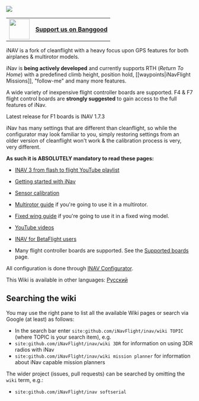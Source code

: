 ![](http://static.rcgroups.net/forums/attachments/6/1/0/3/7/6/a9088858-102-inav.png)

<table>
  <tbody>
    <tr>
      <td><a href="https://inavflight.com/shop/u/bg"><img src="https://lh3.googleusercontent.com/TiHXyUiZ2COk7OmceBgo1qeRN2APAjWL5qUydGc-U3LqkJb3n13EhYEJ8Dpz_IACNHU" width="55"></a></td>
      <td><a href="https://inavflight.com/shop/u/bg"><b>Support us on Banggood<b></a></td>
    </tr>
  </tbody>
</table>


iNAV is a fork of cleanflight with a heavy focus upon GPS features for both airplanes & multirotor models.

iNav is **being actively developed** and currently supports RTH (_Return To Home_) with a predefined climb height, position hold, [[waypoints|iNavFlight Missions]], "follow-me" and many more features. 

A wide variety of inexpensive flight controller boards are supported.  F4 & F7 flight control boards are **strongly suggested** to gain access to the full features of iNav.

Latest release for F1 boards is INAV 1.7.3

iNav has many settings that are different than cleanflight, so while the configurator may look familiar to you, simply restoring settings from an older version of cleanflight won't work & the calibration process is very, very different.

**As such it is ABSOLUTELY mandatory to read these pages:**

- [INAV 3 from flash to flight YouTube playlist](https://youtube.com/playlist?list=PLOUQ8o2_nCLkfcKsWobDLtBNIBzwlwRC8)

- [Getting started with iNav](https://github.com/iNavFlight/inav/wiki/Getting-started-with-iNav)

- [Sensor calibration](https://github.com/iNavFlight/inav/wiki/Sensor-calibration)

- [Multirotor guide](https://github.com/iNavFlight/inav/wiki/Multirotor-guide) if you're going to use it in a multirotor.

- [Fixed wing guide](https://github.com/iNavFlight/inav/wiki/Fixed-wing-guide) if you're going to use it in a fixed wing model.

- [YouTube videos](https://github.com/iNavFlight/inav/wiki/YouTube-video-guides)

- [INAV for BetaFlight users](https://github.com/iNavFlight/inav/wiki/INAV-for-BetaFlight-users)

- Many flight controller boards are supported. See the [Supported boards](Supported-boards) page.

All configuration is done through [INAV Configurator](https://github.com/iNavFlight/inav-configurator/releases).

This Wiki is available in other languages: [Русский](https://github.com/iNavFlight/ru_wiki/wiki)

## Searching the wiki

You may use the right pane to list all the available Wiki pages or search via Google (at least) as follows:

* In the search bar enter `site:github.com/iNavFlight/inav/wiki TOPIC` (where TOPIC is your search item), e.g.
* `site:github.com/iNavFlight/inav/wiki 3DR` for information on using 3DR radios with iNav
* `site:github.com/iNavFlight/inav/wiki mission planner` for information about iNav capable mission planners

The wider project (issues, pull requests) can be searched by omitting the `wiki` term, e.g.:

* `site:github.com/iNavFlight/inav softserial` 
